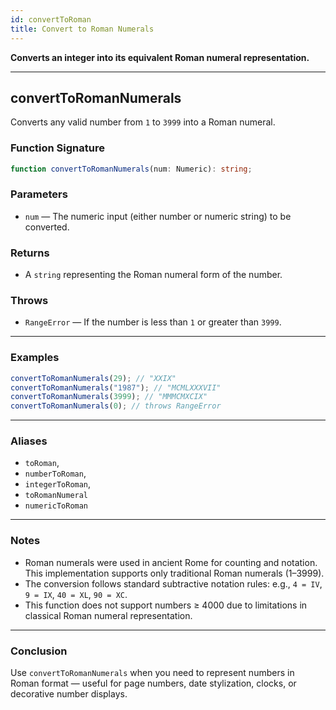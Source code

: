```yaml
---
id: convertToRoman
title: Convert to Roman Numerals  
---
```


**Converts an integer into its equivalent Roman numeral representation.**

---

## convertToRomanNumerals

Converts any valid number from `1` to `3999` into a Roman numeral.

### Function Signature

```ts
function convertToRomanNumerals(num: Numeric): string;
```

### Parameters

- `num` — The numeric input (either number or numeric string) to be converted.

### Returns

- A `string` representing the Roman numeral form of the number.

### Throws

- `RangeError` — If the number is less than `1` or greater than `3999`.

---

### Examples

```ts
convertToRomanNumerals(29); // "XXIX"
convertToRomanNumerals("1987"); // "MCMLXXXVII"
convertToRomanNumerals(3999); // "MMMCMXCIX"
convertToRomanNumerals(0); // throws RangeError
```

---

### Aliases

- `toRoman`,
- `numberToRoman`,
- `integerToRoman`,
- `toRomanNumeral`
- `numericToRoman`

---

### Notes

- Roman numerals were used in ancient Rome for counting and notation. This implementation supports only traditional Roman numerals (1–3999).
- The conversion follows standard subtractive notation rules: e.g., `4 = IV`, `9 = IX`, `40 = XL`, `90 = XC`.
- This function does not support numbers ≥ 4000 due to limitations in classical Roman numeral representation.

---

### Conclusion

Use `convertToRomanNumerals` when you need to represent numbers in Roman format — useful for page numbers, date stylization, clocks, or decorative number displays.
